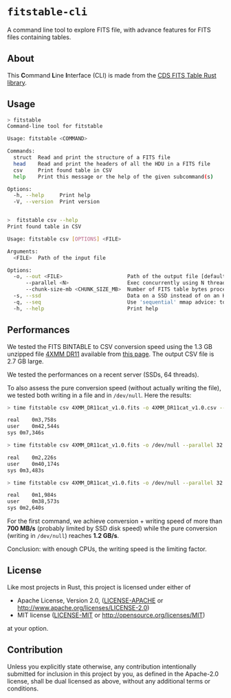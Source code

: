 # `fitstable-cli`

A command line tool to explore FITS file, with advance features for
FITS files containing tables.

## About

This **C**ommand **L**ine **I**nterface (CLI) is made from the
[CDS FITS Table Rust library](https://github.com/cds-astro/cds-fitstable-rust).

## Usage

```bash
> fitstable
Command-line tool for fitstable

Usage: fitstable <COMMAND>

Commands:
  struct  Read and print the structure of a FITS file
  head    Read and print the headers of all the HDU in a FITS file
  csv     Print found table in CSV
  help    Print this message or the help of the given subcommand(s)

Options:
  -h, --help     Print help
  -V, --version  Print version


>  fitstable csv --help
Print found table in CSV

Usage: fitstable csv [OPTIONS] <FILE>

Arguments:
  <FILE>  Path of the input file

Options:
  -o, --out <FILE>                     Path of the output file [default: write to stdout]
      --parallel <N>                   Exec concurrently using N threads [default: all possible threads]
      --chunk-size-mb <CHUNK_SIZE_MB>  Number of FITS table bytes process by each `parallel` thread [default: 10]
  -s, --ssd                            Data on a SSD instead of on an HDD (avoid a copy enforcing sequential reading of the data)
  -q, --seq                            Use 'sequential' mmap advice: to be used on Unix, with cold HDD cache, no SSD option and no HEAP (i.e. variable length columns) in FITS tables
  -h, --help                           Print help
```

## Performances

We tested the FITS BINTABLE to CSV conversion speed using the 1.3 GB unzipped
file [4XMM DR11](http://xmmssc.irap.omp.eu/Catalogue/4XMM-DR11/4XMM_DR11cat_v1.0.fits.gz) available
from [this page](http://xmmssc.irap.omp.eu/Catalogue/4XMM-DR11/4XMM_DR11.html).
The output CSV file is 2.7 GB large.

We tested the performances on a recent server (SSDs, 64 threads).

To also assess the pure conversion speed (without actually writing the file), we tested
both writing in a file and in `/dev/null`. Here the results:

```bash
> time fitstable csv 4XMM_DR11cat_v1.0.fits -o 4XMM_DR11cat_v1.0.csv --parallel 32

real	0m3,758s
user	0m42,544s
sys	0m7,346s

> time fitstable csv 4XMM_DR11cat_v1.0.fits -o /dev/null --parallel 32

real	0m2,226s
user	0m40,174s
sys	0m3,483s

> time fitstable csv 4XMM_DR11cat_v1.0.fits -o /dev/null --parallel 32 -s

real	0m1,984s
user	0m38,573s
sys	0m2,640s


```

For the first command, we achieve conversion + writing speed of more than **700 MB/s**
(probably limited by SSD disk speed) while the pure conversion (writing in `/dev/null`)
reaches **1.2 GB/s**.

Conclusion: with enough CPUs, the writing speed is the limiting factor.

## License

Like most projects in Rust, this project is licensed under either of

* Apache License, Version 2.0, ([LICENSE-APACHE](LICENSE-APACHE) or
  http://www.apache.org/licenses/LICENSE-2.0)
* MIT license ([LICENSE-MIT](LICENSE-MIT) or
  http://opensource.org/licenses/MIT)

at your option.

## Contribution

Unless you explicitly state otherwise, any contribution intentionally submitted
for inclusion in this project by you, as defined in the Apache-2.0 license,
shall be dual licensed as above, without any additional terms or conditions.


